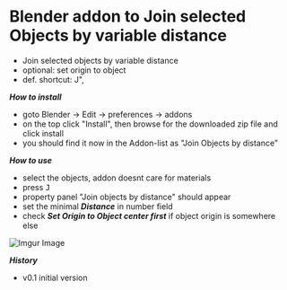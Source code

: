 # Blender addon to Join selected Objects by variable distance
 - Join selected objects by variable distance
 - optional: set origin to object
 - def. shortcut: J",

***How to install***
 - goto Blender -> Edit -> preferences -> addons
 - on the top click "Install", then browse for the downloaded zip file and click install
 - you should find it now in the Addon-list as
   "Join Objects by distance"

***How to use***
 - select the objects, addon doesnt care for materials
 - press <kbd>J</kbd>
 - property panel "Join objects by distance" should appear
 - set the minimal ***Distance*** in number field
 - check ***Set Origin to Object center first*** if object origin is somewhere else

![Imgur Image](https://imgur.com/6s8Xv7k)

***History***
 - v0.1 initial version
